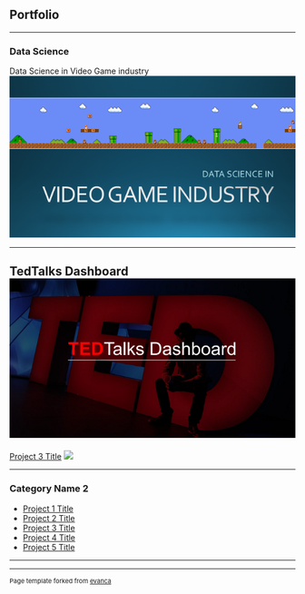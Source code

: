 ## Portfolio

---

### Data Science
Data Science in Video Game industry
<br>
<a href="pdf/ds_videogame.pdf" target="_blank"><img src="images/ds_videogame.PNG?raw=true"/></a>

---
TedTalks Dashboard
<br>
<a href="pdf/tedtalks_dashboard.pdf" target="_blank"><img src="images/ds_tedtalks.PNG?raw=true"/></a>
---
[Project 3 Title](http://example.com/)
<img src="images/dummy_thumbnail.jpg?raw=true"/>

---

### Category Name 2

- [Project 1 Title](http://example.com/)
- [Project 2 Title](http://example.com/)
- [Project 3 Title](http://example.com/)
- [Project 4 Title](http://example.com/)
- [Project 5 Title](http://example.com/)

---




---
<p style="font-size:11px">Page template forked from <a href="https://github.com/evanca/quick-portfolio">evanca</a></p>
<!-- Remove above link if you don't want to attibute -->
